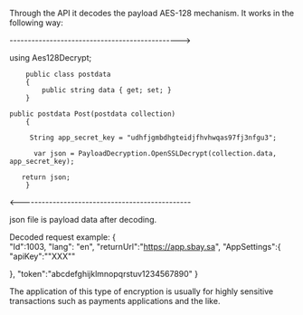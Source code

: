 ﻿Through the API it decodes the payload AES-128 mechanism.
It works in the following way:


<form action="https://mycoolapp.com/Post" method="POST" accept-charset='utf-8'>
<input type='hidden' name='data' value="PZZDt4FMG5ROVen3bSKJ7zQvF_V5cNRCmn0pfhGzKCIS0OcNcq6WlSXmUPluqY"/>
</form>

----------------------------------------------->









using Aes128Decrypt;

        public class postdata
        {
            public string data { get; set; }
        }

    public postdata Post(postdata collection)
        {
            
         String app_secret_key = "udhfjgmbdhgteidjfhvhwqas97fj3nfgu3";
        
          var json = PayloadDecryption.OpenSSLDecrypt(collection.data, app_secret_key); 

       return json;
        }
        
        
<-----------------------------------------------

json file is payload data after decoding.



   Decoded request example:
    {  
   "Id":1003,
   "lang": "en",
   "returnUrl":"https://app.sbay.sa",
   "AppSettings":{  
      "apiKey":"\"XXX\""
   
   },
   "token":"abcdefghijklmnopqrstuv1234567890"
}


The application of this type of encryption is usually for highly sensitive transactions such as payments applications and the like.
